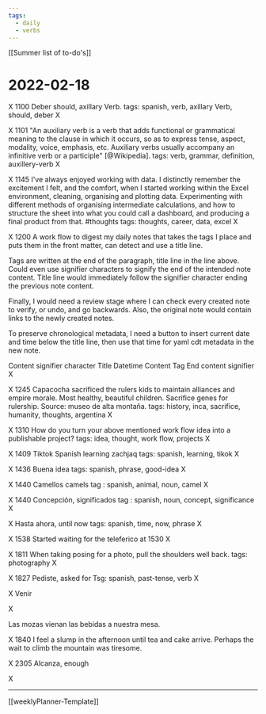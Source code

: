 ```yaml
---
tags:
  - daily
  - verbs
---
```

[[Summer list of to-do's]]

#  2022-02-18
X
1100 
Deber should, axillary Verb.
tags: spanish, verb, axillary Verb, should, deber
X

X
1101
"An auxiliary verb is a verb that adds functional or grammatical meaning to the clause in which it occurs, so as to express tense, aspect, modality, voice, emphasis, etc. Auxiliary verbs usually accompany an infinitive verb or a participle" [@Wikipedia]. 
tags: verb, grammar, definition, auxillery-verb
X

X
1145
I've always enjoyed working with data. I distinctly remember the excitement I felt, and the comfort, when I started working within the Excel environment, cleaning, organising and plotting data. Experimenting with different methods of organising intermediate calculations, and how to structure the sheet into what you could call a dashboard, and producing a final product from that. #thoughts 
tags: thoughts, career, data, excel
X

X
1200
A work flow to digest my daily notes that takes the tags I place and puts them in the front matter, can detect and use a title line. 

Tags are written at the end of the paragraph, title line in the line above. Could even use signifier characters to signify the end of the intended note content. Title line would immediately follow the signifier character ending the previous note content. 

Finally, I would need a review stage where I can check every created note to verify, or undo, and go backwards. Also, the original note would contain links to the newly created notes. 

To preserve chronological metadata, I need a button to insert current date and time below the title line, then use that time for yaml cdt metadata in the new note. 

Content signifier character
Title
Datetime
Content
Tag
End content signifier
X

X
1245
Capacocha sacrificed the rulers kids to maintain alliances and empire morale. Most healthy, beautiful children. Sacrifice genes for rulership. 
Source:  museo de alta montaña. 
tags: history, inca, sacrifice, humanity, thoughts, argentina
X

X
1310
How do you turn your above mentioned work flow idea into a publishable project? 
tags: idea, thought, work flow, projects
X

X
1409
Tiktok Spanish learning zachjaq
tags: spanish, learning, tikok
X

X
1436
Buena idea 
tags: spanish, phrase, good-idea
X

X
1440
Camellos camels 
tag : spanish, animal, noun, camel
X

X
1440
Concepción, significados 
tag : spanish, noun, concept, significance
X

X
Hasta ahora, until now
tags: spanish, time, now, phrase
X

X
1538
Started waiting for the teleferico at 1530
X

X
1811
When taking posing for a photo, pull the shoulders well back. 
tags: photography
X

X
1827
Pediste, asked for
Tsg: spanish, past-tense, verb
X

X
Venir 

X

Las mozas vienan las bebidas a nuestra mesa. 

X
1840
I feel a slump in the afternoon until tea and cake arrive. Perhaps the wait to climb the mountain was tiresome. 

X
2305
Alcanza, enough

X


---
[[weeklyPlanner-Template]]